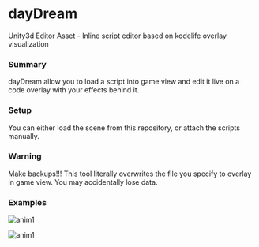 # dayDream
Unity3d Editor Asset - Inline script editor based on kodelife overlay visualization

### Summary

dayDream allow you to load a script into game view and edit it live on a code overlay with your effects behind it.

### Setup

You can either load the scene from this repository, or attach the scripts manually.

### Warning

Make backups!!! This tool literally overwrites the file you specify to overlay in game view. You may accidentally lose data.

### Examples
![anim1](https://github.com/eagleEggs/dayDream/blob/master/Screenshots/dayDreamGif02.gif)

![anim1](https://github.com/eagleEggs/dayDream/blob/master/Screenshots/dayDreamGif03.gif)
